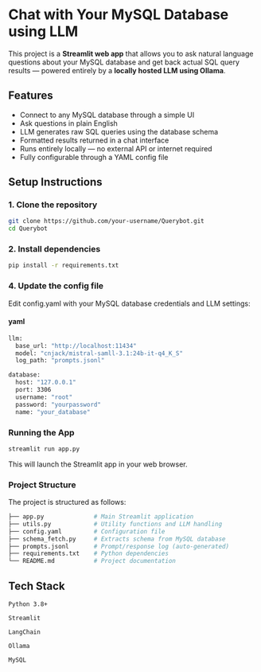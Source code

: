 
# Chat with Your MySQL Database using LLM

This project is a **Streamlit web app** that allows you to ask natural language questions about your MySQL database and get back actual SQL query results — powered entirely by a **locally hosted LLM using Ollama**.

## Features

- Connect to any MySQL database through a simple UI  
- Ask questions in plain English  
- LLM generates raw SQL queries using the database schema  
- Formatted results returned in a chat interface  
- Runs entirely locally — no external API or internet required  
- Fully configurable through a YAML config file  

## Setup Instructions

### 1. Clone the repository

```bash
git clone https://github.com/your-username/Querybot.git
cd Querybot
```

### 2. Install dependencies

```bash
pip install -r requirements.txt
```
### 4. Update the config file
Edit config.yaml with your MySQL database credentials and LLM settings:

#### yaml
```bash
llm:
  base_url: "http://localhost:11434"
  model: "cnjack/mistral-samll-3.1:24b-it-q4_K_S"
  log_path: "prompts.jsonl"

database:
  host: "127.0.0.1"
  port: 3306
  username: "root"
  password: "yourpassword"
  name: "your_database"

```
### Running the App
```bash 
streamlit run app.py
```

This will launch the Streamlit app in your web browser.

### Project Structure
The project is structured as follows:

```bash 
├── app.py              # Main Streamlit application
├── utils.py            # Utility functions and LLM handling
├── config.yaml         # Configuration file
├── schema_fetch.py     # Extracts schema from MySQL database
├── prompts.jsonl       # Prompt/response log (auto-generated)
├── requirements.txt    # Python dependencies
└── README.md           # Project documentation
```

## Tech Stack
```
Python 3.8+

Streamlit

LangChain

Ollama 

MySQL
```









